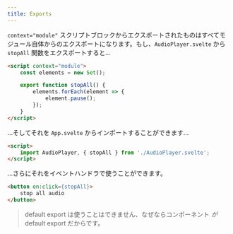 ```yaml
---
title: Exports
---
```


`context="module"` スクリプトブロックからエクスポートされたものはすべてモジュール自体からのエクスポートになります。もし、`AudioPlayer.svelte` から `stopAll` 関数をエクスポートすると…

```html
<script context="module">
	const elements = new Set();

	export function stopAll() {
		elements.forEach(element => {
			element.pause();
		});
	}
</script>
```

…そしてそれを `App.svelte` からインポートすることができます…

```html
<script>
	import AudioPlayer, { stopAll } from './AudioPlayer.svelte';
</script>
```

…さらにそれをイベントハンドラで使うことができます。

```html
<button on:click={stopAll}>
	stop all audio
</button>
```

> default export は使うことはできません、なぜならコンポーネント *が* default export だからです。
